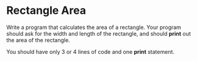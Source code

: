 # Rectangle Area

Write a program that calculates the area of a rectangle. Your 
program should ask for the width and length of the 
rectangle, and should **print** out the area of the rectangle.

You should have only 3 or 4 lines of code and one **print** statement.
